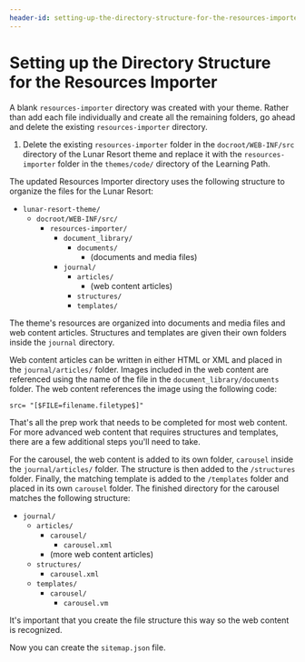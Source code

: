 ```yaml
---
header-id: setting-up-the-directory-structure-for-the-resources-importer
---
```


# Setting up the Directory Structure for the Resources Importer

A blank `resources-importer` directory was created with your theme. Rather than
add each file individually and create all the remaining folders, go ahead and
delete the existing `resources-importer` directory.

1. Delete the existing `resources-importer` folder in the `docroot/WEB-INF/src` 
   directory of the Lunar Resort theme and replace it with the 
   `resources-importer` folder in the `themes/code/` directory of the Learning 
   Path.
 
The updated Resources Importer directory uses the following structure to 
organize the files for the Lunar Resort:

- `lunar-resort-theme/`
    - `docroot/WEB-INF/src/`
        - `resources-importer/`
            - `document_library/`
                - `documents/`
                    - (documents and media files)
            - `journal/`
                - `articles/`
                    - (web content articles)
                - `structures/`
                - `templates/`
 
The theme's resources are organized into documents and media files and web
content articles. Structures and templates are given their own folders inside 
the `journal` directory.
 
Web content articles can be written in either HTML or XML and placed in the 
`journal/articles/` folder. Images included in the web content are referenced 
using the name of the file in the `document_library/documents` folder. The web 
content references the image using the following code:
   
    src= "[$FILE=filename.filetype$]"
 
That's all the prep work that needs to be completed for most web content. For
more advanced web content that requires structures and templates, there are a 
few additional steps you'll need to take.

For the carousel, the web content is added to its own folder, `carousel` inside 
the `journal/articles/` folder. The structure is then added to the 
`/structures` folder. Finally, the matching template is added to the 
`/templates` folder and placed in its own `carousel` folder. The finished 
directory for the carousel matches the following structure:

- `journal/`
    - `articles/`
        - `carousel/`
            - `carousel.xml`
        - (more web content articles)
    - `structures/`
        - `carousel.xml`
    - `templates/`
        - `carousel/`
            - `carousel.vm`

It's important that you create the file structure this way so the web content 
is recognized.

Now  you can create the `sitemap.json` file.
